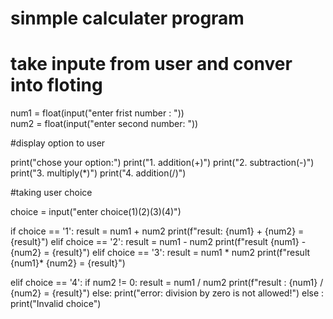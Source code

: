  # sinmple calculater program

# take inpute from user and conver into floting             
num1 = float(input("enter frist number : "))     
num2 = float(input("enter second number: "))

#display option to user

print("chose your option:")
print("1. addition(+)")
print("2. subtraction(-)")
print("3. multiply(*)")
print("4. addition(/)")

#taking user choice

choice = input("enter choice(1)(2)(3)(4)")

if choice == '1':
    result = num1 + num2
    print(f"result: {num1} + {num2} = {result}")
elif choice == '2': 
    result = num1 - num2
    print(f"result {num1} - {num2} = {result}")
elif choice == '3':
    result = num1 * num2
    print(f"result {num1}* {num2}  = {result}")

elif  choice == '4':
    if num2 != 0:
        result = num1 / num2 
        print(f"result : {num1} / {num2} = {result}")
    else:
        print("error: division by zero is not allowed!")
else :
    print("Invalid choice")






